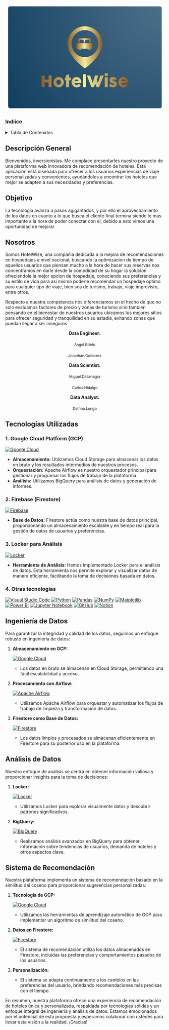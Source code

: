 <div align="center">

![wink](src/logo/Hotelwise.PNG)
</div>


### Indiice
<!-- TABLE OF CONTENTS -->
<details>
  <summary>Tabla de Contenidos</summary>
  <ol>
    <li><a href="#descripción-general">Descripción General</a></li>
    <li><a href="#objetivo">Objetivo</a></li>
    <li><a href="#nosotros">Nosotros</a></li>
    <li><a href="#tecnologías-utilizadas">Tecnologías utilizadas</a></li>
    <li><a href="#ingeniería-de-datos">Ingeniería de Datos</a></li>
    <li><a href="#análisis-de-datos">Análisis de Datos</a></li>
    <li><a href="#sistema-de-recomendación">Sistema de Recomendación</a></li>
  </ol>
</details>

## Descripción General

Bienvenidos, inversionistas. Me complace presentarles nuestro proyecto de una plataforma web innovadora de recomendación de hoteles. Esta aplicación está diseñada para ofrecer a los usuarios experiencias de viaje personalizadas y convenientes, ayudándoles a encontrar los hoteles que mejor se adapten a sus necesidades y preferencias.

## Objetivo

La tecnologia avanza a pasos agigantados, y por ello el aprovechamiento de los datos en cuanto a lo que busca el cliente final termina siendo lo mas importante a la hora de poder conectar con el, debido a esto vimos una oportunidad de mejorar 


## Nosotros

Somos HotelWize, una compañia dedicada a la mejora de recomendaciones en hospedajes a nivel nacional, buscando la optimizacion de tiempo de aquellos usuarios que piensan mucho a la hora de hacer sus reservas nos concentramos en darle desde la comodidad de su hogar la solucion ofreciendole la mejor opcion de hospedaje, conociendo sus preferencias y su estilo de vida para asi mismo poderle recomendar un hospedaje optimo para cualquier tipo de viaje, bien sea de turismo, trabajo, viaje imprevisto, entre otros.

Respecto a nuestra competencia nos diferenciamos en el hecho de que no solo evaluamos factores de precio y zonas de turismo sino tambien pensando en el bienestar de nuestros usuarios ubicamos los mejores sitios para ofrecer seguridad y tranquilidad en su estadia, evitando zonas que puedan llegar a ser inseguros 

<div align="center">
  
**Data Engineer:**
</div>

<div align="center">

[<sub>Angel Prieto</sub>](https://www.linkedin.com/in/angelprieto92/)
</div>

<div align="center">

[<sub>Jonathan Gutierrez</sub>](https://www.linkedin.com/in/jonathangutierrezl/)
</div>

<div align="center">

**Data Scientist:**
</div>

<div align="center">

[<sub>Miguel Dallanegra</sub>](https://www.linkedin.com/in/miguel-angel-dallanegra-vilches-b419b19b/)
</div>

<div align="center">

[<sub>Carlos Hidalgo</sub>](https://www.linkedin.com/in/carlos-hidalgo84/)
</div>

<div align="center">

**Data Analyst:** 

</div>

<div align="center">

[<sub>Delfina Longo</sub>](https://www.linkedin.com/in/delfina-longo-pe%C3%B1a-44b4b623b/)

</div>

## Tecnologías Utilizadas

### 1. Google Cloud Platform (GCP) 
[![Google Cloud](https://img.shields.io/badge/Google_Cloud-4285F4?style=for-the-badge&logo=google-cloud&logoColor=white)](https://console.cloud.google.com/welcome)

- **Almacenamiento:** Utilizamos Cloud Storage para almacenar los datos en bruto y los resultados intermedios de nuestros procesos.
- **Orquestación:** Apache Airflow es nuestro orquestador principal para gestionar y programar los flujos de trabajo de la plataforma.
- **Análisis:** Utilizamos BigQuery para análisis de datos y generación de informes.

### 2. Firebase (Firestore) 
[![Firebase](https://img.shields.io/badge/firebase-ffca28?style=for-the-badge&logo=firebase&logoColor=black)](https://firebase.google.com/docs/firestore?hl=es-419)

- **Base de Datos:** Firestore actúa como nuestra base de datos principal, proporcionando un almacenamiento escalable y en tiempo real para la gestión de datos de usuarios y preferencias.

### 3. Locker para Análisis
[![Locker](https://img.shields.io/badge/Locker-333333?style=for-the-badge&logo=lock&logoColor=white)](https://cloud.google.com/looker?hl=es)

- **Herramienta de Análisis:** Hemos implementado Locker para el análisis de datos. Esta herramienta nos permite explorar y visualizar datos de manera eficiente, facilitando la toma de decisiones basada en datos.
### 4. Otras tecnologías

[![Visual Studio Code](https://img.shields.io/badge/Visual_Studio_Code-007ACC?style=for-the-badge&logo=visual-studio-code&logoColor=white)](https://code.visualstudio.com/)
[![Python](https://img.shields.io/badge/python-3670A0?style=for-the-badge&logo=python&logoColor=ffdd54)](https://www.python.org/)
[![Pandas](https://img.shields.io/badge/pandas-%23150458.svg?style=for-the-badge&logo=pandas&logoColor=white)](https://pandas.pydata.org/)
[![NumPy](https://img.shields.io/badge/numpy-%23013243.svg?style=for-the-badge&logo=numpy&logoColor=white)](https://numpy.org/)
[![Matplotlib](https://img.shields.io/badge/Matplotlib-%23ffffff.svg?style=for-the-badge&logo=Matplotlib&logoColor=black)](https://matplotlib.org/)
[![Power Bi](https://img.shields.io/badge/power_bi-F2C811?style=for-the-badge&logo=powerbi&logoColor=black)](https://www.microsoft.com/es-es/power-platform/products/power-bi)
[![Jupyter Notebook](https://img.shields.io/badge/jupyter-%23FA0F00.svg?style=for-the-badge&logo=jupyter&logoColor=white)](https://jupyter.org/)
[![GitHub](https://img.shields.io/badge/github-%23121011.svg?style=for-the-badge&logo=github&logoColor=white)](https://github.com)
[![Notion](https://img.shields.io/badge/Notion-000000?style=for-the-badge&logo=notion&logoColor=white)](https://www.notion.so/)
## Ingeniería de Datos

Para garantizar la integridad y calidad de los datos, seguimos un enfoque robusto en ingeniería de datos:

1. **Almacenamiento en GCP:**

    [![Google Cloud](https://img.shields.io/badge/Google_Cloud-4285F4?style=for-the-badge&logo=google-cloud&logoColor=white)](https://console.cloud.google.com/welcome)
   
   - Los datos en bruto se almacenan en Cloud Storage, permitiendo una fácil escalabilidad y acceso.

2. **Procesamiento con Airflow:**

    [![Apache Airflow](https://img.shields.io/badge/Apache_Airflow-017CEE?style=for-the-badge&logo=apache-airflow&logoColor=white)](https://airflow.apache.org/)
   
   - Utilizamos Apache Airflow para orquestar y automatizar los flujos de trabajo de limpieza y transformación de datos.

3. **Firestore como Base de Datos:**

    [![Firestore](https://img.shields.io/badge/Cloud_Firestore-FFCA28?style=for-the-badge&logo=firebase&logoColor=black)](https://firebase.google.com/docs/firestore?hl=es-419)
   
   - Los datos limpios y procesados se almacenan eficientemente en Firestore para su posterior uso en la plataforma.

## Análisis de Datos

Nuestro enfoque de análisis se centra en obtener información valiosa y proporcionar insights para la toma de decisiones:

1. **Locker:**

    [![Locker](https://img.shields.io/badge/Locker-333333?style=for-the-badge&logo=lock&logoColor=withe)](https://cloud.google.com/looker?hl=es)
   
   - Utilizamos Locker para explorar visualmente datos y descubrir patrones significativos.

2. **BigQuery:**

    [![BigQuery](https://img.shields.io/badge/BigQuery-4285F4?style=for-the-badge&logo=google-cloud&logoColor=white)](https://cloud.google.com/bigquery?utm_source=pmax&utm_medium=pmax&utm_campaign=FY24-Q1-usecasesproduct_dr&utm_content=latampaidmedia_LATAM_cloud-pmax_dr_image_gcp_gdn_usecasesproduct_BigQuery2_OPID-3878356_1707800&utmterm-&hl=es&gad_source=1&gclid=CjwKCAiA8YyuBhBSEiwA5R3-EwgthdMQs5bpqpE8wNeNWHFCNDLhrS2GoprtyEVvjtiXSO7ePt0ugRoCfu8QAvD_BwE)
   
   - Realizamos análisis avanzados en BigQuery para obtener información sobre tendencias de usuarios, demanda de hoteles y otros aspectos clave.

## Sistema de Recomendación

Nuestra plataforma implementa un sistema de recomendación basado en la similitud del coseno para proporcionar sugerencias personalizadas:

1. **Tecnología de GCP:**

    [![Google Cloud](https://img.shields.io/badge/Google_Cloud-4285F4?style=for-the-badge&logo=google-cloud&logoColor=white)](https://cloud.google.com/recommender/docs/overview?hl=es-419)
   
   - Utilizamos las herramientas de aprendizaje automático de GCP para implementar un algoritmo de similitud del coseno.

2. **Datos en Firestore:**
   
   [![Firestore](https://img.shields.io/badge/Cloud_Firestore-FFCA28?style=for-the-badge&logo=firebase&logoColor=black)](https://firebase.google.com/docs/firestore?hl=es-419)

   - El sistema de recomendación utiliza los datos almacenados en Firestore, incluidas las preferencias y comportamientos pasados de los usuarios.

3. **Personalización:**
   
   - El sistema se adapta continuamente a los cambios en las preferencias del usuario, brindando recomendaciones más precisas con el tiempo.

En resumen, nuestra plataforma ofrece una experiencia de recomendación de hoteles única y personalizada, respaldada por tecnologías sólidas y un enfoque integral de ingeniería y análisis de datos. Estamos emocionados por el potencial de esta propuesta y esperamos colaborar con ustedes para llevar esta visión a la realidad. ¡Gracias!